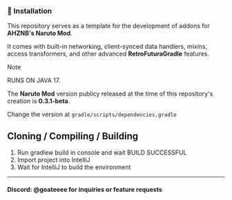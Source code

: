 
### 🔹 Installation
This repository serves as a template for the development of addons for **AHZNB's Naruto Mod**. 

It comes with built-in networking, client-synced data handlers, mixins, access transformers,
and other advanced **RetroFuturaGradle** features.

> [!NOTE]
> RUNS ON JAVA 17.
>
> 
> The **Naruto Mod** version publicy released at the time of this repository's creation is **0.3.1-beta**.
> 
> Change the version at `gradle/scripts/dependencies.gradle`

## Cloning / Compiling / Building
1. Run gradlew build in console and wait BUILD SUCCESSFUL
2. Import project into IntelliJ
3. Wait for IntelliJ to build the environment


-----------------------

#### Discord: @goateeee for inquiries or feature requests
